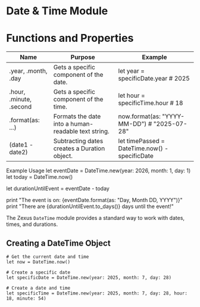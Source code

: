 # Date & Time Module

# Functions and Properties
| Name | Purpose | Example |
|---|---|---|
| .year, .month, .day | Gets a specific component of the date. | let year = specificDate.year # 2025 |
| .hour, .minute, .second | Gets a specific component of the time. | let hour = specificTime.hour # 18 |
| .format(as: ...) | Formats the date into a human-readable text string. | now.format(as: "YYYY-MM-DD") # "2025-07-28" |
| (date1 - date2) | Subtracting dates creates a Duration object. | let timePassed = DateTime.now() - specificDate |
Example Usage
let eventDate = DateTime.new(year: 2026, month: 1, day: 1)
let today = DateTime.now()

let durationUntilEvent = eventDate - today

print "The event is on: {eventDate.format(as: "Day, Month DD, YYYY")}"
print "There are {durationUntilEvent.to_days()} days until the event!"


The Zexus `DateTime` module provides a standard way to work with dates, times, and durations.

## Creating a DateTime Object

```zexus
# Get the current date and time
let now = DateTime.now()

# Create a specific date
let specificDate = DateTime.new(year: 2025, month: 7, day: 28)

# Create a date and time
let specificTime = DateTime.new(year: 2025, month: 7, day: 28, hour: 18, minute: 54)


